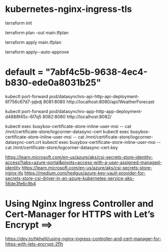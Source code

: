 # kubernetes-nginx-ingress-tls

terraform init 

terraform plan -out main.tfplan

terraform apply main.tfplan 

terraform apply--auto-approve


# default     = "7abf4c5b-9638-4ec4-b830-ede0a8031b25"


 kubectl port-forward pod/datasynchro-api-http-api-deployment-6f756c67d7-jqbdj 8081:8080
http://localhost:8080/api/WeatherForecast


 kubectl port-forward pod/datasynchro-app-http-app-deployment-d4888f45c-6l7q5 8082:8080
 http://localhost:8082/

kubectl exec busybox-certificate-store-inline-user-msi -- cat /mnt/certificate-store/logcorner-datasync-cert
kubectl exec busybox-certificate-store-inline-user-msi -- cat /mnt/certificate-store/logcorner-datasync-cert.crt
kubectl exec busybox-certificate-store-inline-user-msi -- cat /mnt/certificate-store/logcorner-datasync-cert.key


https://learn.microsoft.com/en-us/azure/aks/csi-secrets-store-identity-access?tabs=azure-portal&pivots=access-with-a-user-assigned-managed-identity
https://learn.microsoft.com/en-us/azure/aks/csi-secrets-store-nginx-tls
https://medium.com/hedgus/azure-key-vault-provider-for-secrets-store-csi-driver-in-an-azure-kubernetes-service-aks-56de3fe6c9b4

# Using Nginx Ingress Controller and Cert-Manager for HTTPS with Let’s Encrypt ==> 

https://dev.to/hkhelil/using-nginx-ingress-controller-and-cert-manager-for-https-with-lets-encrypt-2flh